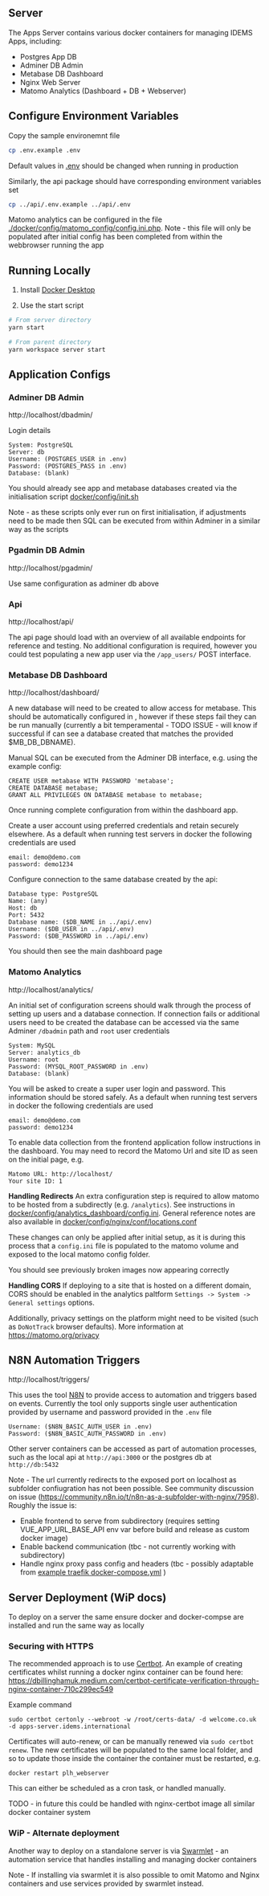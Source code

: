 ## Server

The Apps Server contains various docker containers for managing IDEMS Apps, including:

- Postgres App DB
- Adminer DB Admin
- Metabase DB Dashboard
- Nginx Web Server
- Matomo Analytics (Dashboard + DB + Webserver)

## Configure Environment Variables
Copy the sample environemnt file
```bash
cp .env.example .env
```
Default values in [.env](./.env) should be changed when running in production

Similarly, the api package should have corresponding environment variables set
```bash
cp ../api/.env.example ../api/.env
```

Matomo analytics can be configured in the file [./docker/config/matomo_config/config.ini.php](./docker/config/matomo_config/config.ini.php).
Note - this file will only be populated after initial config has been completed from within the webbrowser running the app

## Running Locally
1. Install [Docker Desktop](https://www.docker.com/products/docker-desktop   )

2. Use the start script
```bash
# From server directory
yarn start

# From parent directory
yarn workspace server start
```

## Application Configs

### Adminer DB Admin
http://localhost/dbadmin/

Login details
```
System: PostgreSQL
Server: db
Username: (POSTGRES_USER in .env)
Password: (POSTGRES_PASS in .env)
Database: (blank)
```
You should already see app and metabase databases created via the initialisation script [docker/config/init.sh](./docker/config/db/init.sh)

Note - as these scripts only ever run on first initialisation, if adjustments need to be made then SQL can be executed from within Adminer in a similar way as the scripts

### Pgadmin DB Admin
http://localhost/pgadmin/

Use same configuration as adminer db above

### Api
http://localhost/api/

The api page should load with an overview of all available endpoints for reference and testing. No additional configuration is required, however you could test populating a new app user via the `/app_users/` POST interface.

### Metabase DB Dashboard
http://localhost/dashboard/

A new database will need to be created to allow access for metabase. This should be automatically configured in [](./docker/config/db/init.sh), however if these steps fail they can be run manually (currently a bit temperamental - TODO ISSUE - will know if successful if can see a database created that matches the provided $MB_DB_DBNAME).

Manual SQL can be executed from the Adminer DB interface, e.g. using the example config:
```
CREATE USER metabase WITH PASSWORD 'metabase';
CREATE DATABASE metabase;
GRANT ALL PRIVILEGES ON DATABASE metabase to metabase;
```

Once running complete configuration from within the dashboard app. 

Create a user account using preferred credentials and retain securely elsewhere. As a default when running test servers in docker the following credentials are used
```
email: demo@demo.com
password: demo1234
```

Configure connection to the same database created by the api:
```
Database type: PostgreSQL
Name: (any)
Host: db
Port: 5432
Database name: ($DB_NAME in ../api/.env)
Username: ($DB_USER in ../api/.env)
Password: ($DB_PASSWORD in ../api/.env)
```


You should then see the main dashboard page

### Matomo Analytics
http://localhost/analytics/

An initial set of configuration screens should walk through the process of setting up users and a database connection. If connection fails or additional users need to be created the database can be accessed via the same Adminer `/dbadmin` path and `root` user credentials
```
System: MySQL
Server: analytics_db
Username: root
Password: (MYSQL_ROOT_PASSWORD in .env)
Database: (blank)
```
You will be asked to create a super user login and password. This information should be stored safely.
As a default when running test servers in docker the following credentials are used
```
email: demo@demo.com
password: demo1234
```

To enable data collection from the frontend application follow instructions in the dashboard. You may need to record the Matomo Url and site ID as seen on the initial page, e.g.
```
Matomo URL: http://localhost/
Your site ID: 1
```

**Handling Redirects**
An extra configuration step is required to allow matomo to be hosted from a subdirectly (e.g. `/analytics`). See instructions in [docker/config/analytics_dashboard/config.ini](./docker/config/analytics_dashboard/config.ini).
General reference notes are also available in [docker/config/nginx/conf/locations.conf](./docker/config/nginx/conf/locations.conf)

These changes can only be applied after initial setup, as it is during this process that a `config.ini` file is populated to the matomo volume and exposed to the local matomo config folder.

You should see previously broken images now appearing correctly

**Handling CORS**
If deploying to a site that is hosted on a different domain, CORS should be enabled in the analytics paltform `Settings -> System -> General settings` options.

Additionally, privacy settings on the platform might need to be visited (such as `DoNotTrack` browser defaults). More information at https://matomo.org/privacy

## N8N Automation Triggers
http://localhost/triggers/

This uses the tool [N8N](https://n8n.io/) to provide access to automation and triggers based on events.
Currently the tool only supports single user authentication provided by username and password provided in the `.env` file

```
Username: ($N8N_BASIC_AUTH_USER in .env)
Password: ($N8N_BASIC_AUTH_PASSWORD in .env)
```

Other server containers can be accessed as part of automation processes, such as the local api at `http://api:3000` or the postgres db at `http://db:5432`

Note - The url currently redirects to the exposed port on localhost as subfolder confiugration has not been possible.
See community discussion on issue (https://community.n8n.io/t/n8n-as-a-subfolder-with-nginx/7958).
Roughly the issue is:
- Enable frontend to serve from subdirectory (requires setting VUE_APP_URL_BASE_API env var before build and release as custom docker image)
- Enable backend communication (tbc - not currently working with subdirectory)
- Handle nginx proxy pass config and headers (tbc - possibly adaptable from [example traefik docker-compose.yml](https://github.com/n8n-io/n8n/tree/master/docker/compose/subfolderWithSSL) )


## Server Deployment (WiP docs)
To deploy on a server the same ensure docker and docker-compse are installed and run the same way as locally

### Securing with HTTPS
The recommended approach is to use [Certbot](https://certbot.eff.org/). An example of creating certificates whilst running a docker nginx container can be found here: https://dbillinghamuk.medium.com/certbot-certificate-verification-through-nginx-container-710c299ec549

Example command
```
sudo certbot certonly --webroot -w /root/certs-data/ -d welcome.co.uk -d apps-server.idems.international
```

Certificates will auto-renew, or can be manually renewed via `sudo certbot renew`.
The new certificates will be populated to the same local folder, and so to update those inside the container the container must be restarted, e.g.
```
docker restart plh_webserver
```
This can either be scheduled as a cron task, or handled manually.

TODO - in future this could be handled with nginx-certbot image all similar docker container system


### WiP - Alternate deployment
Another way to deploy on a standalone server is via [Swarmlet](https://swarmlet.dev/docs) - an automation service that handles installing and managing docker containers

Note - If installing via swarmlet it is also possible to omit Matomo and Nginx containers and use services provided by swarmlet instead.


